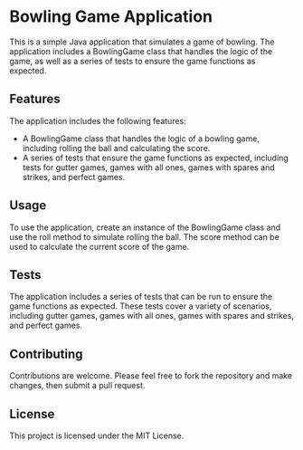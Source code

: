 # Bowling Game Application

This is a simple Java application that simulates a game of bowling. The application includes a BowlingGame class that handles the logic of the game, as well as a series of tests to ensure the game functions as expected.

## Features

The application includes the following features:

- A BowlingGame class that handles the logic of a bowling game, including rolling the ball and calculating the score.
- A series of tests that ensure the game functions as expected, including tests for gutter games, games with all ones, games with spares and strikes, and perfect games.

## Usage

To use the application, create an instance of the BowlingGame class and use the roll method to simulate rolling the ball. The score method can be used to calculate the current score of the game.

## Tests

The application includes a series of tests that can be run to ensure the game functions as expected. These tests cover a variety of scenarios, including gutter games, games with all ones, games with spares and strikes, and perfect games.

## Contributing

Contributions are welcome. Please feel free to fork the repository and make changes, then submit a pull request.

## License

This project is licensed under the MIT License.
